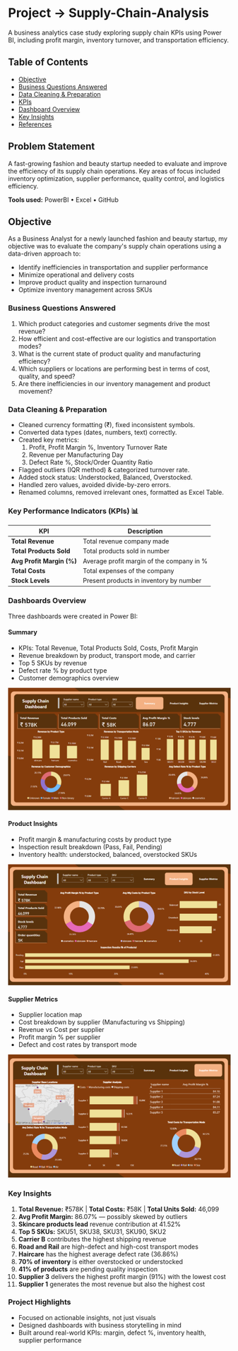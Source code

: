 # Project -> Supply-Chain-Analysis
A business analytics case study exploring supply chain KPIs using Power BI, including profit margin, inventory turnover, and transportation efficiency.

## Table of Contents
- [Objective](#objective)
- [Business Questions Answered](#business-questions-answered)
- [Data Cleaning & Preparation](#data-cleaning--preparation)
- [KPIs](#key-performance-indicators-kpis)
- [Dashboard Overview](#dashboard-overview)
- [Key Insights](#key-insights)
- [References](#references)

## Problem Statement 
A fast-growing fashion and beauty startup needed to evaluate and improve the efficiency of its supply chain operations. Key areas of focus included inventory optimization, supplier performance, quality control, and logistics efficiency.

  
**Tools used:** PowerBI • Excel • GitHub

## Objective
As a Business Analyst for a newly launched fashion and beauty startup, my objective was to evaluate the company's supply chain operations using a data-driven approach to:

- Identify inefficiencies in transportation and supplier performance
- Minimize operational and delivery costs
- Improve product quality and inspection turnaround
- Optimize inventory management across SKUs

### Business Questions Answered

1. Which product categories and customer segments drive the most revenue?
2. How efficient and cost-effective are our logistics and transportation modes?
3. What is the current state of product quality and manufacturing efficiency?
4. Which suppliers or locations are performing best in terms of cost, quality, and speed?
5. Are there inefficiencies in our inventory management and product movement?

### Data Cleaning & Preparation
- Cleaned currency formatting (₹), fixed inconsistent symbols.
- Converted data types (dates, numbers, text) correctly.
- Created key metrics:
  1. Profit, Profit Margin %, Inventory Turnover Rate
  2. Revenue per Manufacturing Day
  3. Defect Rate %, Stock/Order Quantity Ratio
- Flagged outliers (IQR method) & categorized turnover rate.
- Added stock status: Understocked, Balanced, Overstocked.
- Handled zero values, avoided divide-by-zero errors.
- Renamed columns, removed irrelevant ones, formatted as Excel Table.

### Key Performance Indicators (KPIs) 📊
| KPI                                  | Description                                      |
| ------------------------------------ | ------------------------------------------------ |
| **Total Revenue**                    | Total revenue company made                       |
| **Total Products Sold**              | Total products sold in number                    |
| **Avg Profit Margin (%)**            | Average profit margin of the company in %        |
| **Total Costs**                      | Total expenses of the company                    |
| **Stock Levels**                     | Present products in inventory by number          |

### Dashboards Overview

Three dashboards were created in Power BI:

#### Summary
- KPIs: Total Revenue, Total Products Sold, Costs, Profit Margin
- Revenue breakdown by product, transport mode, and carrier
- Top 5 SKUs by revenue
- Defect rate % by product type
- Customer demographics overview

![Dashboard](dashboard/dashboard_overview.png)

#### Product Insights
- Profit margin & manufacturing costs by product type
- Inspection result breakdown (Pass, Fail, Pending)
- Inventory health: understocked, balanced, overstocked SKUs

![Dashboard](dashboard/dashboard_product.png)

#### Supplier Metrics
- Supplier location map
- Cost breakdown by supplier (Manufacturing vs Shipping)
- Revenue vs Cost per supplier
- Profit margin % per supplier
- Defect and cost rates by transport mode

![Dashboard](dashboard/dashboard_supplier.png)

### Key Insights

1. **Total Revenue:** ₹578K | **Total Costs:** ₹58K | **Total Units Sold:** 46,099  
2. **Avg Profit Margin:** 86.07% — possibly skewed by outliers  
3. **Skincare products lead** revenue contribution at 41.52%  
4. **Top 5 SKUs:** SKU51, SKU38, SKU31, SKU90, SKU2  
5. **Carrier B** contributes the highest shipping revenue  
6. **Road and Rail** are high-defect and high-cost transport modes  
7. **Haircare** has the highest average defect rate (36.86%)  
8. **70% of inventory** is either overstocked or understocked  
9. **41% of products** are pending quality inspection  
10. **Supplier 3** delivers the highest profit margin (91%) with the lowest cost  
11. **Supplier 1** generates the most revenue but also the highest cost

### Project Highlights
- Focused on actionable insights, not just visuals
- Designed dashboards with business storytelling in mind
- Built around real-world KPIs: margin, defect %, inventory health, supplier performance

